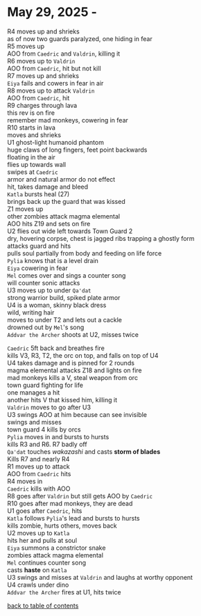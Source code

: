 # May 29, 2025 - 

R4 moves up and shrieks  
as of now two guards paralyzed, one hiding in fear  
R5 moves up  
AOO from `Caedric` and `Valdrin`, killing it  
R6 moves up to `Valdrin`  
AOO from `Caedric`, hit but not kill  
R7 moves up and shrieks  
`Eiya` fails and cowers in fear in air  
R8 moves up to attack `Valdrin`  
AOO from `Caedric`, hit  
R9 charges through lava  
this rev is on fire  
remember mad monkeys, cowering in fear  
R10 starts in lava  
moves and shrieks  
U1 ghost-light humanoid phantom  
huge claws of long fingers, feet point backwards  
floating in the air  
flies up towards wall  
swipes at `Caedric`  
armor and natural armor do not effect  
hit, takes damage and bleed  
`Katla` bursts heal (27)  
brings back up the guard that was kissed  
Z1 moves up  
other zombies attack magma elemental  
AOO hits Z19 and sets on fire  
U2 flies out wide left towards Town Guard 2  
dry, hovering corpse, chest is jagged ribs trapping a ghostly form  
attacks guard and hits  
pulls soul partially from body and feeding on life force  
`Pylia` knows that is a level drain  
`Eiya` cowering in fear  
`Mel` comes over and sings a counter song  
will counter sonic attacks  
U3 moves up to under `Qa'dat`  
strong warrior build, spiked plate armor  
U4 is a woman, skinny black dress  
wild, writing hair  
moves to under T2 and lets out a cackle  
drowned out by `Mel`'s song  
`Addvar the Archer` shoots at U2, misses twice  

`Caedric` 5ft back and breathes fire  
kills V3, R3, T2, the orc on top, and falls on top of U4  
U4 takes damage and is pinned for 2 rounds  
magma elemental attacks Z18 and lights on fire  
mad monkeys kills a V, steal weapon from orc  
town guard fighting for life  
one manages a hit  
another hits V that kissed him, killing it  
`Valdrin` moves to go after U3  
U3 swings AOO at him because can see invisible  
swings and misses  
town guard 4 kills by orcs  
`Pylia` moves in and bursts to hursts  
kills R3 and R6. R7 badly off  
`Qa'dat` touches _wakazashi_ and casts **storm of blades**  
Kills R7 and nearly R4  
R1 moves up to attack  
AOO from `Caedric` hits  
R4 moves in  
`Caedric` kills with AOO  
R8 goes after `Valdrin` but still gets AOO by `Caedric`  
R10 goes after mad monkeys, they are dead    
U1 goes after `Caedric`, hits  
`Katla` follows `Pylia`'s lead and bursts to hursts  
kills zombie, hurts others, moves back  
U2 moves up to `Katla`  
hits her and pulls at soul  
`Eiya` summons a constrictor snake  
zombies attack magma elemental  
`Mel` continues counter song  
casts **haste** on `Katla`  
U3 swings and misses at `Valdrin` and laughs at worthy opponent  
U4 crawls under dino  
`Addvar the Archer` fires at U1, hits twice  


[back to table of contents](/sessions/README.md)
